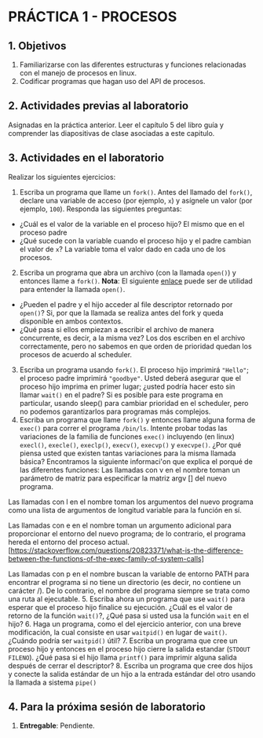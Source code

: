 # PRÁCTICA 1 - PROCESOS #

## 1. Objetivos ##
1. Familiarizarse con las diferentes estructuras y funciones relacionadas con el manejo de procesos en linux.
2. Codificar programas que hagan uso del API de procesos.

## 2. Actividades previas al laboratorio ##

Asignadas en la práctica anterior.
Leer el capítulo 5 del libro guía y comprender las diapositivas de clase asociadas a este capitulo.

## 3. Actividades en el laboratorio ##

Realizar los siguientes ejercicios:

1. Escriba un programa que llame un ```fork()```. Antes del llamado del ```fork()```, declare una variable de acceso (por ejemplo, ```x```) y asígnele un valor (por ejemplo, ```100```). Responda las siguientes preguntas:
  * ¿Cuál es el valor de la variable en el proceso hijo?
  El mismo que en el proceso padre
  * ¿Qué sucede con la variable cuando el proceso hijo y el padre cambian el valor de ```x```?
  La variable toma el valor dado en cada uno de los procesos.
2. Escriba un programa que abra un archivo (con la llamada ```open()```) y entonces llame a ```fork()```. **Nota**: El siguiente [enlace](https://www.geeksforgeeks.org/input-output-system-calls-c-create-open-close-read-write/) puede ser de utilidad para entender la llamada ```open()```.
  * ¿Pueden el padre y el hijo acceder al file descriptor retornado por ```open()```? 
  Si, por que la llamada se realiza antes del fork y queda disponible en ambos contextos.
  * ¿Qué pasa si ellos empiezan a escribir el archivo de manera concurrente, es decir, a la misma vez?
  Los dos escriben en el archivo correctamente, pero no sabemos en que orden de prioridad quedan los procesos de acuerdo al 
  scheduler.
3. Escriba un programa usando ```fork()```. El proceso hijo imprimirá ```"Hello"```; el proceso padre imprimirá ```"goodbye"```. Usted deberá asegurar que el proceso hijo imprima en primer lugar; ¿usted podría hacer esto sin llamar ```wait()``` en el padre? Si es posible para este programa en particular, usando sleep() para cambiar prioridad en el scheduler, pero no podemos garantizarlos para programas más complejos.
4. Escriba un programa que llame ```fork()``` y entonces llame alguna forma de ```exec()``` para correr el programa ```/bin/ls```. Intente probar todas las variaciones de la familia de funciones ```exec()``` incluyendo (en linux) ```execl()```, ```execle()```, ```execlp()```, ```execv()```, ```execvp()``` y ```execvpe()```. ¿Por qué piensa usted que existen tantas variaciones para la misma llamada básica? Encontramos la siguiente informaci'on que explica el porqué de las diferentes funciones:
Las llamadas con v en el nombre toman un parámetro de matriz para especificar la matriz argv [] del nuevo programa.

Las llamadas con l en el nombre toman los argumentos del nuevo programa como una lista de argumentos de longitud variable para la función en sí.

Las llamadas con e en el nombre toman un argumento adicional para proporcionar el entorno del nuevo programa; de lo contrario, el programa hereda el entorno del proceso actual. [https://stackoverflow.com/questions/20823371/what-is-the-difference-between-the-functions-of-the-exec-family-of-system-calls]

Las llamadas con p en el nombre buscan la variable de entorno PATH para encontrar el programa si no tiene un directorio (es decir, no contiene un carácter /). De lo contrario, el nombre del programa siempre se trata como una ruta al ejecutable.
5. Escriba ahora un programa que use ```wait()``` para esperar que el proceso hijo finalice su ejecución. ¿Cuál es el valor de retorno de la función ```wait()```?, ¿Qué pasa si usted usa la función ```wait``` en el hijo?
6. Haga un programa, como el del ejercicio anterior, con una breve modificación, la cual consiste en usar ```waitpid()``` en lugar de ```wait()```. ¿Cuándo podría ser ```waitpid()``` útil?
7. Escriba un programa que cree un proceso hijo y entonces en el proceso hijo cierre la salida estandar (```STDOUT FILENO```). ¿Qué pasa si el hijo llama ```printf()``` para imprimir alguna salida después de cerrar el descriptor?
8. Escriba un programa que cree dos hijos y conecte la salida estándar de un hijo a la entrada estándar del otro usando la llamada a sistema ```pipe()```

## 4. Para la próxima sesión de laboratorio ##
1. **Entregable**: Pendiente.
